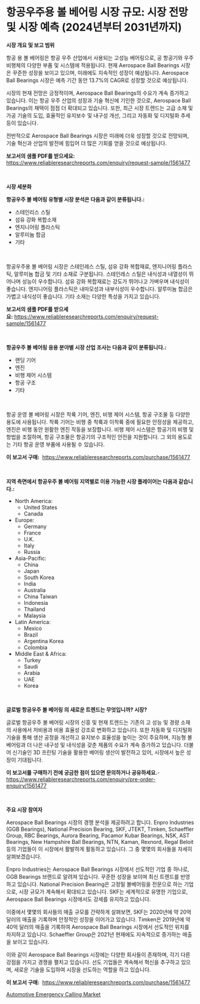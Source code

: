 <p><h1>항공우주용 볼 베어링 시장 규모: 시장 전망 및 시장 예측 (2024년부터 2031년까지)</h1></p><p><strong>시장 개요 및 보고 범위</strong></p>
<p><p>항공 용 볼 베어링은 항공 우주 산업에서 사용되는 고성능 베어링으로, 공 항공기와 우주 비행체의 다양한 부품 및 시스템에 적용됩니다. 현재 Aerospace Ball Bearings 시장은 꾸준한 성장을 보이고 있으며, 미래에도 지속적인 성장이 예상됩니다. Aerospace Ball Bearings 시장은 예측 기간 동안 13.7%의 CAGR로 성장할 것으로 예상됩니다.</p><p>시장의 현재 전망은 긍정적이며, Aerospace Ball Bearings의 수요가 계속 증가하고 있습니다. 이는 항공 우주 산업의 성장과 기술 혁신에 기인한 것으로, Aerospace Ball Bearings의 채택이 점점 더 확대되고 있습니다. 또한, 최근 시장 트렌드는 고급 소재 및 가공 기술의 도입, 효율적인 유지보수 및 내구성 개선, 그리고 자동화 및 디지털화 추세 등이 있습니다.</p><p>전반적으로 Aerospace Ball Bearings 시장은 미래에 더욱 성장할 것으로 전망되며, 기술 혁신과 산업의 발전에 힘입어 더 많은 기회를 얻을 것으로 예상됩니다.</p></p>
<p><strong>보고서의 샘플 PDF를 받으세요:</strong> <a href="https://www.reliableresearchreports.com/enquiry/request-sample/1561477">https://www.reliableresearchreports.com/enquiry/request-sample/1561477</a></p>
<p>&nbsp;</p>
<p><strong>시장 세분화</strong></p>
<p><strong>항공우주 볼 베어링 유형별 시장 분석은 다음과 같이 분류됩니다.:</strong></p>
<p><ul><li>스테인리스 스틸</li><li>섬유 강화 복합소재</li><li>엔지니어링 플라스틱</li><li>알루미늄 합금</li><li>기타</li></ul></p>
<p>&nbsp;</p>
<p><p>항공우주용 볼 베어링 시장은 스테인레스 스틸, 섬유 강화 복합재료, 엔지니어링 플라스틱, 알루미늄 합금 및 기타 소재로 구분됩니다. 스테인레스 스틸은 내식성과 내열성이 뛰어나며 성능이 우수합니다. 섬유 강화 복합재료는 강도가 뛰어나고 가벼우며 내식성이 좋습니다. 엔지니어링 플라스틱은 내마모성과 내부식성이 우수합니다. 알루미늄 합금은 가볍고 내식성이 좋습니다. 기타 소재는 다양한 특성을 가지고 있습니다.</p></p>
<p><strong>보고서의 샘플 PDF를 받으세요:</strong>&nbsp;<a href="https://www.reliableresearchreports.com/enquiry/request-sample/1561477">https://www.reliableresearchreports.com/enquiry/request-sample/1561477</a></p>
<p>&nbsp;</p>
<p><strong> 항공우주 볼 베어링 응용 분야별 시장 산업 조사는 다음과 같이 분류됩니다.:</strong></p>
<p><ul><li>랜딩 기어</li><li>엔진</li><li>비행 제어 시스템</li><li>항공 구조</li><li>기타</li></ul></p>
<p>&nbsp;</p>
<p><p>항공 운영 볼 베어링 시장은 착륙 기어, 엔진, 비행 제어 시스템, 항공 구조물 등 다양한 용도에 사용됩니다. 착륙 기어는 비행 중 착륙과 이착륙 중에 필요한 안정성을 제공하고, 엔진은 비행 동안 원활한 엔진 작동을 보장합니다. 비행 제어 시스템은 항공기의 비행 및 항법을 조절하며, 항공 구조물은 항공기의 구조적인 안전을 지원합니다. 그 외의 용도로는 기타 항공 운영 부품에 사용될 수 있습니다.</p></p>
<p><strong>이 보고서 구매:</strong>&nbsp; <a href="https://www.reliableresearchreports.com/purchase/1561477">https://www.reliableresearchreports.com/purchase/1561477</a></p>
<p>&nbsp;</p>
<p><strong>지역 측면에서 항공우주 볼 베어링 지역별로 이용 가능한 시장 플레이어는 다음과 같습니다.:</strong></p>
<p><ul>
    <li>
        North America:
        <ul>
            <li>United States</li>
            <li>Canada</li>
        </ul>
    </li>
    <li>
        Europe:
        <ul>
            <li>Germany</li>
            <li>France</li>
            <li>U.K.</li>
            <li>Italy</li>
            <li>Russia</li>
        </ul>
    </li>
    <li>
        Asia-Pacific:
        <ul>
            <li>China</li>
            <li>Japan</li>
            <li>South Korea</li>
            <li>India</li>
            <li>Australia</li>
            <li>China Taiwan</li>
            <li>Indonesia</li>
            <li>Thailand</li>
            <li>Malaysia</li>
        </ul>
    </li>
    <li>
        Latin America:
        <ul>
            <li>Mexico</li>
            <li>Brazil</li>
            <li>Argentina Korea</li>
            <li>Colombia</li>
        </ul>
    </li>
    <li>
        Middle East & Africa:
        <ul>
            <li>Turkey</li>
            <li>Saudi</li>
            <li>Arabia</li>
            <li>UAE</li>
            <li>Korea</li>
        </ul>
    </li>
    </ul></p>
<p>&nbsp;</p>
<p><strong>글로벌 항공우주 볼 베어링 의 새로운 트렌드는 무엇입니까? 시장?</strong></p>
<p><p>글로벌 항공우주 볼 베어링 시장의 신흥 및 현재 트렌드는 기존의 고 성능 및 경량 소재의 사용에서 저비용과 비용 효율성 강조로 변화하고 있습니다. 또한 자동화 및 디지털화 기술을 통해 생산 공정을 개선하고 유지보수 효율성을 높이는 것이 주요하며, 지능형 볼베어링과 더 나은 내구성 및 내식성을 갖춘 제품의 수요가 계속 증가하고 있습니다. 더불어 신기술인 3D 프린팅 기술을 활용한 베어링 생산이 발전하고 있어, 시장에서 높은 성장이 기대됩니다.</p></p>
<p><strong>이 보고서를 구매하기 전에 궁금한 점이 있으면 문의하거나 공유하세요.</strong>- <a href="https://www.reliableresearchreports.com/enquiry/pre-order-enquiry/1561477">https://www.reliableresearchreports.com/enquiry/pre-order-enquiry/1561477</a></p>
<p>&nbsp;</p>
<p><strong>주요 시장 참여자</strong></p>
<p><p>Aerospace Ball Bearings 시장의 경쟁 분석을 제공하려고 합니다. Enpro Industries (GGB Bearings), National Precision Bearing, SKF, JTEKT, Timken, Schaeffler Group, RBC Bearings, Aurora Bearing, Pacamor Kubar Bearings, NSK, AST Bearings, New Hampshire Ball Bearings, NTN, Kaman, Rexnord, Regal Beloit 등의 기업들이 이 시장에서 활발하게 활동하고 있습니다. 그 중 몇몇의 회사들을 자세히 살펴보겠습니다.</p><p>Enpro Industries는 Aerospace Ball Bearings 시장에서 선도적인 기업 중 하나로, GGB Bearings 브랜드로 알려져 있습니다. 꾸준한 성장을 보이며 최신 트렌드를 반영하고 있습니다. National Precision Bearing은 고정밀 볼베어링을 전문으로 하는 기업으로, 시장 규모가 계속해서 확대되고 있습니다. SKF는 세계적으로 유명한 기업으로, Aerospace Ball Bearings 시장에서도 강세를 유지하고 있습니다.</p><p>이중에서 몇몇의 회사들의 매출 규모를 간략하게 살펴보면, SKF는 2020년에 약 20억 달러의 매출을 기록하며 안정적인 성장을 이어가고 있습니다. Timken은 2019년에 약 40억 달러의 매출을 기록하여 Aerospace Ball Bearings 시장에서 선도적인 위치를 차지하고 있습니다. Schaeffler Group은 2021년 현재에도 지속적으로 증가하는 매출을 보이고 있습니다.</p><p>이와 같이 Aerospace Ball Bearings 시장에는 다양한 회사들이 존재하며, 각기 다른 강점을 가지고 경쟁을 펼치고 있습니다. 선도 기업들은 계속해서 혁신을 추구하고 있으며, 새로운 기술을 도입하여 시장을 선도하는 역할을 하고 있습니다.</p></p>
<p><strong>이 보고서 구매:</strong>&nbsp;&nbsp;<a href="https://www.reliableresearchreports.com/purchase/1561477">https://www.reliableresearchreports.com/purchase/1561477</a></p>
<p><p><a href="https://cautious-neon-760.notion.site/Automotive-Emergency-Calling-Market-Dynamics-2024-2031-Also-about-Its-Market-Trends-Projections-a-7b4fce644f4e4111b8eba37aebf28585">Automotive Emergency Calling Market</a></p></p>
